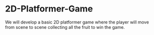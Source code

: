 # 2D-Platformer-Game
We will develop a basic 2D platformer game where the player will move from scene to scene collecting all the fruit to win the game.
